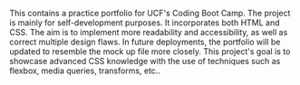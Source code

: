 
This contains a practice portfolio for UCF's Coding Boot Camp. The project is mainly for self-development purposes. It incorporates both HTML and CSS. The aim is to implement 
more readability and accessibility, as well as correct multiple design flaws. In future deployments, the portfolio will be updated to resemble the mock up file more closely. This
project's goal is to showcase advanced CSS knowledge with the use of techniques such as flexbox, media queries, transforms, etc..


